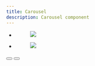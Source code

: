```yaml
---
title: Carousel
description: Carousel component
---
```


  <div class="glide" data-controller="carousel" data-carousel-index-value="1">
    <div class="glide__track" data-glide-el="track">
      <ul class="glide__slides">
        <li class="glide__slide first">
          <figure class="image is-3by2">
              <image src="https://images.unsplash.com/photo-1593642702821-c8da6771f0c6?ixid=MnwxMjA3fDF8MHxwaG90by1wYWdlfHx8fGVufDB8fHx8&ixlib=rb-1.2.1&auto=format&fit=crop&w=2064&q=80">
            </figure>
        </li>
        <li class="glide__slide second">
          <figure class="image is-3by2" style="">
            <image src="https://images.unsplash.com/photo-1636105143566-ee660d4c5933?ixid=MnwxMjA3fDB8MHxwaG90by1wYWdlfHx8fGVufDB8fHx8&ixlib=rb-1.2.1&auto=format&fit=crop&w=1770&q=80">
          </figure>
        </li>
      </ul>
    </div>
    <div class="glide__arrows" data-glide-el="controls">
      <button class="glide__arrow glide__arrow--left" data-glide-dir="<">
        <span class="icon">
          <svg viewBox="0 0 448 512" class="svg-inline">
            <path fill="currentColor" d="M257.5 445.1l-22.2 22.2c-9.4 9.4-24.6 9.4-33.9 0L7 273c-9.4-9.4-9.4-24.6 0-33.9L201.4 44.7c9.4-9.4 24.6-9.4 33.9 0l22.2 22.2c9.5 9.5 9.3 25-.4 34.3L136.6 216H424c13.3 0 24 10.7 24 24v32c0 13.3-10.7 24-24 24H136.6l120.5 114.8c9.8 9.3 10 24.8.4 34.3z" class="">
            </path>
          </svg>
        </span>
      </button>
      <button class="glide__arrow glide__arrow--right" data-glide-dir=">">
        <span class="icon">
          <svg viewBox="0 0 448 512" class="svg-inline">
            <path fill="currentColor" d="M190.5 66.9l22.2-22.2c9.4-9.4 24.6-9.4 33.9 0L441 239c9.4 9.4 9.4 24.6 0 33.9L246.6 467.3c-9.4 9.4-24.6 9.4-33.9 0l-22.2-22.2c-9.5-9.5-9.3-25 .4-34.3L311.4 296H24c-13.3 0-24-10.7-24-24v-32c0-13.3 10.7-24 24-24h287.4L190.9 101.2c-9.8-9.3-10-24.8-.4-34.3z" class=""></path>
          </svg>
        </span>
      </button>
    </div>
  </div>
